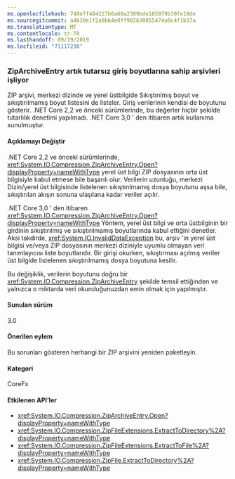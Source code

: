 ```yaml
---
ms.openlocfilehash: 748e7f484227b6a60a2309bde185079b30fe19de
ms.sourcegitcommit: a4b10e1f2a8bb4e8ff902630855474a0c4f1b37a
ms.translationtype: MT
ms.contentlocale: tr-TR
ms.lasthandoff: 09/19/2019
ms.locfileid: "71117230"
---
```

### <a name="ziparchiveentry-no-longer-handles-archives-with-inconsistent-entry-sizes"></a>ZipArchiveEntry artık tutarsız giriş boyutlarına sahip arşivleri işliyor

ZIP arşivi, merkezi dizinde ve yerel üstbilgide Sıkıştırılmış boyut ve sıkıştırılmamış boyut listesini de listeler.  Giriş verilerinin kendisi de boyutunu gösterir.  .NET Core 2,2 ve önceki sürümlerinde, bu değerler hiçbir şekilde tutarlılık denetimi yapılmadı. .NET Core 3,0 ' den itibaren artık kullanıma sunulmuştur.

#### <a name="change-description"></a>Açıklamayı Değiştir

.NET Core 2,2 ve önceki sürümlerinde, <xref:System.IO.Compression.ZipArchiveEntry.Open?displayProperty=nameWithType> yerel üst bilgi ZIP dosyasının orta üst bilgisiyle kabul etmese bile başarılı olur. Verilerin uzunluğu, merkezi Dizin/yerel üst bilgisinde listelenen sıkıştırılmamış dosya boyutunu aşsa bile, sıkıştırılan akışın sonuna ulaşılana kadar veriler açılır.

.NET Core 3,0 ' den itibaren <xref:System.IO.Compression.ZipArchiveEntry.Open?displayProperty=nameWithType> Yöntem, yerel üst bilgi ve orta üstbilginin bir girdinin sıkıştırılmış ve sıkıştırılmamış boyutlarında kabul ettiğini denetler.  Aksi takdirde, <xref:System.IO.InvalidDataException> bu, arşiv 'in yerel üst bilgisi ve/veya ZIP dosyasının merkezi diziniyle uyumlu olmayan veri tanımlayıcısı liste boyutlarıdır. Bir girişi okurken, sıkıştırması açılmış veriler üst bilgide listelenen sıkıştırılmamış dosya boyutuna kesilir.

Bu değişiklik, verilerin boyutunu doğru bir <xref:System.IO.Compression.ZipArchiveEntry> şekilde temsil ettiğinden ve yalnızca o miktarda veri okunduğunuzdan emin olmak için yapılmıştır.

#### <a name="version-introduced"></a>Sunulan sürüm

3.0

#### <a name="recommended-action"></a>Önerilen eylem

Bu sorunları gösteren herhangi bir ZIP arşivini yeniden paketleyin.

#### <a name="category"></a>Kategori

CoreFx

#### <a name="affected-apis"></a>Etkilenen API’ler

- <xref:System.IO.Compression.ZipArchiveEntry.Open?displayProperty=nameWithType>
- <xref:System.IO.Compression.ZipFileExtensions.ExtractToDirectory%2A?displayProperty=nameWithType>
- <xref:System.IO.Compression.ZipFileExtensions.ExtractToFile%2A?displayProperty=nameWithType>
- <xref:System.IO.Compression.ZipFile.ExtractToDirectory%2A?displayProperty=nameWithType>

<!--

### Affected APIs

`M:System.IO.Compression.ZipArchiveEntry.Open`
`Overload:System.IO.Compression.ZipFileExtensions.ExtractToDirectory%2A`
`Overload:System.IO.Compression.ZipFileExtensions.ExtractToFile%2A`
`Overload:System.IO.Compression.ZipFile.ExtractToDirectory%2A`


-->


